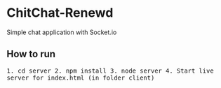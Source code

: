 # ChitChat-Renewd

Simple chat application with Socket.io

## How to run
<kbd>
<kbd>1. cd server</kbd>
<kbd>2. npm install</kbd>
<kbd>3. node server</kbd>
  <kbd>4. Start live server for index.html (in folder client)</kbd>
</kbd>
